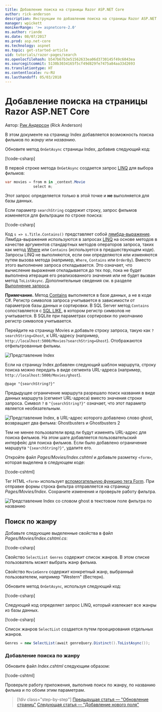```yaml
---
title: Добавление поиска на страницы Razor ASP.NET Core
author: rick-anderson
description: Инструкции по добавлению поиска на страницы Razor ASP.NET Core
manager: wpickett
monikerRange: '>= aspnetcore-2.0'
ms.author: riande
ms.date: 08/07/2017
ms.prod: asp.net-core
ms.technology: aspnet
ms.topic: get-started-article
uid: tutorials/razor-pages/search
ms.openlocfilehash: b547b67b3e51562633ea06d3730145f49c6043ea
ms.sourcegitcommit: 5130b3034165f5cf49d829fe7475a84aa33d2693
ms.translationtype: HT
ms.contentlocale: ru-RU
ms.lasthandoff: 05/03/2018
---
```

# <a name="add-search-to-aspnet-core-razor-pages"></a>Добавление поиска на страницы Razor ASP.NET Core

Автор: [Рик Андерсон](https://twitter.com/RickAndMSFT) (Rick Anderson)

В этом документе на страницу Index добавляется возможность поиска фильмов по *жанру* или *названию*.

Обновите метод `OnGetAsync` страницы Index, добавив следующий код:

[!code-csharp[](razor-pages-start/sample/RazorPagesMovie/Pages/Movies/Index.cshtml.cs?name=snippet_1stSearch)]

В первой строке метода `OnGetAsync` создается запрос [LINQ](/dotnet/csharp/programming-guide/concepts/linq/) для выбора фильмов:

```csharp
var movies = from m in _context.Movie
             select m;
```

Этот запрос определяется *только* в этой точке и **не** выполняется для базы данных.

Если параметр `searchString` содержит строку, запрос фильмов изменяется для фильтрации по строке поиска:

[!code-csharp[](razor-pages-start/sample/RazorPagesMovie/Pages/Movies/Index.cshtml.cs?name=snippet_SearchNull)]

Код `s => s.Title.Contains()` представляет собой [лямбда-выражение](/dotnet/csharp/programming-guide/statements-expressions-operators/lambda-expressions). Лямбда-выражения используются в запросах [LINQ](/dotnet/csharp/programming-guide/concepts/linq/) на основе методов в качестве аргументов стандартных методов операторов запроса, таких как метод [Where](/dotnet/csharp/programming-guide/concepts/linq/query-syntax-and-method-syntax-in-linq) или `Contains` (используется в предшествующем коде). Запросы LINQ не выполняются, если они определяются или изменяются путем вызова метода (например, `Where`, `Contains` или `OrderBy`). Вместо этого выполнение запроса откладывается. Это означает, что вычисление выражения откладывается до тех пор, пока не будет выполнена итерация его реализованного значения или не будет вызван метод `ToListAsync`. Дополнительные сведения см. в разделе [Выполнение запроса](/dotnet/framework/data/adonet/ef/language-reference/query-execution).

**Примечание.** Метод [Contains](/dotnet/api/system.data.objects.dataclasses.entitycollection-1.contains) выполняется в базе данных, а не в коде C#. Регистр символов запроса учитывается в зависимости от параметров базы данных и сортировки. В SQL Server метод `Contains` сопоставляется с [SQL LIKE](/sql/t-sql/language-elements/like-transact-sql), в котором регистр символов не учитывается. В SQLite при параметрах сортировки по умолчанию регистр символов учитывается.

Перейдите на страницу Movies и добавьте строку запроса, такую как `?searchString=Ghost`, к URL-адресу (например, `http://localhost:5000/Movies?searchString=Ghost`). Отображаются отфильтрованные фильмы.

![Представление Index](search/_static/ghost.png)

Если на страницу Index добавлен следующий шаблон маршрута, строку поиска можно передать в виде сегмента URL-адреса (например, `http://localhost:5000/Movies/ghost`).

```cshtml
@page "{searchString?}"
```

Предыдущее ограничение маршрута разрешало поиск названия в виде данных маршрута (сегмент URL-адреса) вместо значения строки запроса.  Символ `?` в `"{searchString?}"` означает, что этот параметр является необязательным.

![Представление Index, в URL-адрес которого добавлено слово ghost, возвращает два фильма: Ghostbusters и Ghostbusters 2](search/_static/g2.png)

Тем не менее пользователи вряд ли будут изменять URL-адрес для поиска фильмов. На этом шаге добавляется пользовательский интерфейс для поиска фильмов. Если было добавлено ограничение маршрута `"{searchString?}"`, удалите его.

Откройте файл *Pages/Movies/Index.cshtml* и добавьте разметку `<form>`, которая выделена в следующем коде:

[!code-cshtml[](razor-pages-start/sample/RazorPagesMovie/Pages/Movies/Index2.cshtml?highlight=14-19&range=1-22)]

Тег HTML `<form>` использует [вспомогательную функцию тега Form](xref:mvc/views/working-with-forms#the-form-tag-helper). При отправке формы строка фильтра отправляется на страницу *Pages/Movies/Index*. Сохраните изменения и проверьте работу фильтра.

![Представление Index со словом ghost в текстовом поле фильтра по названию](search/_static/filter.png)

## <a name="search-by-genre"></a>Поиск по жанру

Добавьте следующие выделенные свойства в файл *Pages/Movies/Index.cshtml.cs*:

[!code-csharp[](razor-pages-start/sample/RazorPagesMovie/Pages/Movies/Index.cshtml.cs?name=snippet_newProps&highlight=11-999)]

Свойство `SelectList Genres` содержит список жанров. В этом списке пользователь может выбрать жанр фильма.

Свойство `MovieGenre` содержит конкретный жанр, выбранный пользователем, например "Western" (Вестерн).

Обновите метод `OnGetAsync`, используя следующий код:

[!code-csharp[](razor-pages-start/sample/RazorPagesMovie/Pages/Movies/Index.cshtml.cs?name=snippet_SearchGenre)]

Следующий код определяет запрос LINQ, который извлекает все жанры из базы данных.

[!code-csharp[](razor-pages-start/sample/RazorPagesMovie/Pages/Movies/Index.cshtml.cs?name=snippet_LINQ)]

Список жанров `SelectList` создается путем проецирования отдельных жанров.

<!-- BUG in OPS
Tag snippet_selectlist's start line '75' should be less than end line '29' when resolving "[!code-csharp[](razor-pages-start/sample/RazorPagesMovie/Pages/Movies/Index.cshtml.cs?name=snippet_SelectList)]"

There's no start line.

[!code-csharp[](razor-pages-start/sample/RazorPagesMovie/Pages/Movies/Index.cshtml.cs?name=snippet_SelectList)]
-->

```csharp
Genres = new SelectList(await genreQuery.Distinct().ToListAsync());
```

### <a name="adding-search-by-genre"></a>Добавление поиска по жанру

Обновите файл *Index.cshtml* следующим образом:

[!code-cshtml[](razor-pages-start/sample/RazorPagesMovie/Pages/Movies/IndexFormGenreNoRating.cshtml?highlight=16-18&range=1-26)]

Проверьте работу приложения, выполнив поиск по жанру, по названию фильма и по обоим этим параметрам.

> [!div class="step-by-step"]
> [Предыдущая статья — "Обновление страниц"](xref:tutorials/razor-pages/da1)
> [Следующая статья — "Добавление нового поля"](xref:tutorials/razor-pages/new-field)
